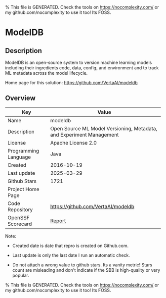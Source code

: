 
% This file is GENERATED. Check the tools on https://nocomplexity.com/ or my github.com/nocomplexity to use it too! Its FOSS. 

# ModelDB

## Description 

ModelDB is an open-source system to version machine learning models including their ingredients code, data, config, and environment and to track ML metadata across the model lifecycle.

Home page for this solution: https://github.com/VertaAI/modeldb 

## Overview 

| Key | Value |
| --- | --- |
| Name | modeldb |
| Description | Open Source ML Model Versioning, Metadata, and Experiment Management |
| License | Apache License 2.0 |
| Programming Language | Java |
| Created | 2016-10-19 |
| Last update | 2025-03-29 |
| Github Stars | 1721 |
| Project Home Page |  |
| Code Repository | https://github.com/VertaAI/modeldb |
| OpenSSF Scorecard | [Report](https://securityscorecards.dev/viewer/?uri=github.com/VertaAI/modeldb) |

Note:
 - Created date is date that repro is created on Github.com. 

- Last update is only the last date I run an automatic check. 

- Do not attach a wrong value to github stars. Its a vanity metric! Stars count are misleading and 
don't indicate if the SBB is high-quality or very popular.

% This file is GENERATED. Check the tools on https://nocomplexity.com/ or my github.com/nocomplexity to use it too! Its FOSS. 

